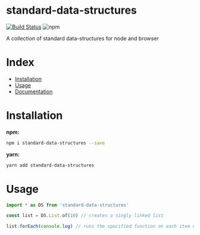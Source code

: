 # standard-data-structures

[![Build Status](https://travis-ci.com/tusharmath/standard-data-structures.svg?branch=master)](https://travis-ci.com/tusharmath/standard-data-structures)
![npm](https://img.shields.io/npm/v/standard-data-structures.svg)

A collection of standard data-structures for node and browser

# Index

- [Installation](#installation)
- [Usage](#usage)
- [Documentation](https://tusharmath.com/standard-data-structures)

# Installation

**npm:**

```bash
npm i standard-data-structures --save
```

**yarn:**

```bash
yarn add standard-data-structures
```

# Usage

```ts
import * as DS from 'standard-data-structures'

const list = DS.List.of(10) // creates a singly linked list

list.forEach(console.log) // runs the specified function on each item of the list
```
